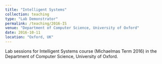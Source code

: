 ```yaml
---
title: "Intelligent Systems"
collection: teaching
type: "Lab Demonstrator"
permalink: /teaching/2016-IS
venue: "Department of Computer Science, University of Oxford"
date: 2016-10-11
location: "Oxford, UK"
---
```


Lab sessions for Intelligent Systems course (Michaelmas Term 2016) in the Department of Computer Science, University of Oxford.
